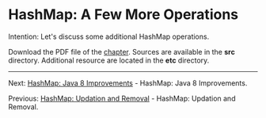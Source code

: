 # HashMap: A Few More Operations

Intention: Let's discuss some additional HashMap operations.

Download the PDF file of the [chapter](chapter_22.pdf). Sources are available in the <b>src</b> directory. 
Additional resource are located in the <b>etc</b> directory.

<hr>

Next: [HashMap: Java 8 Improvements](chapter_23.md "HashMap: Java 8 Improvements") - HashMap: Java 8 Improvements.

Previous: [HashMap: Updation and Removal](chapter_21.md "HashMap: Updation and Removal") - HashMap: Updation and Removal.